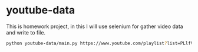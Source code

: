 # youtube-data
This is homework project, in this I will use selenium for gather video data and write to file.
```bash
python youtube-data/main.py https://www.youtube.com/playlist?list=PLlfVHEB1pHYb0ORhWxdECbIjmutbVO-Q1
```
